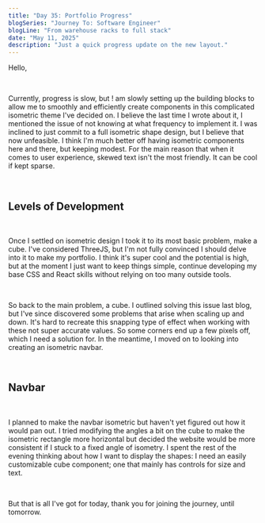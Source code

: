 ```yaml
---
title: "Day 35: Portfolio Progress"
blogSeries: "Journey To: Software Engineer"
blogLine: "From warehouse racks to full stack"
date: "May 11, 2025"
description: "Just a quick progress update on the new layout."
---
```


Hello,

<br>

Currently, progress is slow, but ! am slowly setting up the building blocks to allow me to smoothly and efficiently create components in this complicated isometric theme I've decided on. I believe the last time I wrote about it, I mentioned the issue of not knowing at what frequency to implement it. I was inclined to just commit to a full isometric shape design, but I believe that now unfeasible. I think I'm much better off having isometric components here and there, but keeping modest. For the main reason that when it comes to user experience, skewed text isn't the most friendly. It can be cool if kept
sparse.

<br>

## Levels of Development

<br>

Once I settled on isometric design I took it to its most basic problem, make a cube. I've considered ThreeJS, but I'm not fully convinced I should delve into it to make my portfolio. I think it's super cool and the potential is high, but at the moment I just want to keep things simple, continue developing my base CSS and React skills without relying on too many outside tools.

<br>

So back to the main problem, a cube. I outlined solving this issue last blog, but I've since discovered some problems that arise when scaling up and down. It's hard to recreate this snapping type of effect when working with these not super accurate values. So some corners end up a few pixels off, which I need a solution for. In the meantime, I moved on to looking into creating an isometric navbar.

<br>

## Navbar

<br>

I planned to make the navbar isometric but haven't yet figured out how it would pan out. I tried modifying the angles a bit on the cube to make the isometric rectangle more horizontal but decided the website would be more consistent if I stuck to a fixed angle of isometry. I spent the rest of the evening thinking about how I want to display the shapes: I need an easily customizable cube component; one that mainly has controls for size and text. 

<br>

But that is all I've got for today, thank you for joining the journey, until tomorrow. 

